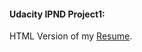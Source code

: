 #### Udacity IPND Project1:
HTML Version of my [Resume](https://karimchamaa.files.wordpress.com/2016/10/karimchamaaresume7.pdf).
